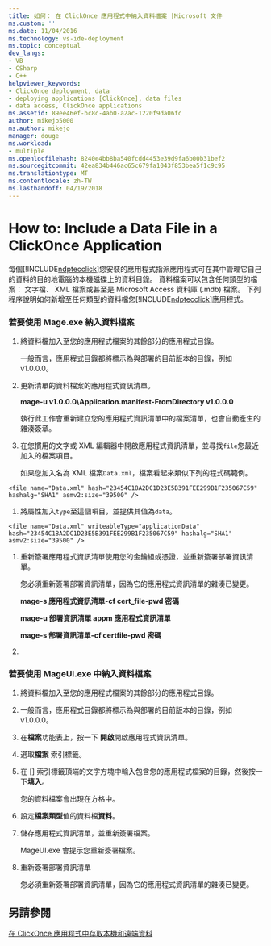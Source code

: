 ```yaml
---
title: 如何： 在 ClickOnce 應用程式中納入資料檔案 |Microsoft 文件
ms.custom: ''
ms.date: 11/04/2016
ms.technology: vs-ide-deployment
ms.topic: conceptual
dev_langs:
- VB
- CSharp
- C++
helpviewer_keywords:
- ClickOnce deployment, data
- deploying applications [ClickOnce], data files
- data access, ClickOnce applications
ms.assetid: 89ee46ef-bc8c-4ab0-a2ac-1220f9da06fc
author: mikejo5000
ms.author: mikejo
manager: douge
ms.workload:
- multiple
ms.openlocfilehash: 8240e4bb8ba540fcdd4453e39d9fa6b00b31bef2
ms.sourcegitcommit: 42ea834b446ac65c679fa1043f853bea5f1c9c95
ms.translationtype: MT
ms.contentlocale: zh-TW
ms.lasthandoff: 04/19/2018
---
```

# <a name="how-to-include-a-data-file-in-a-clickonce-application"></a>How to: Include a Data File in a ClickOnce Application
每個[!INCLUDE[ndptecclick](../deployment/includes/ndptecclick_md.md)]您安裝的應用程式指派應用程式可在其中管理它自己的資料的目的地電腦的本機磁碟上的資料目錄。 資料檔案可以包含任何類型的檔案： 文字檔、 XML 檔案或甚至是 Microsoft Access 資料庫 (.mdb) 檔案。 下列程序說明如何新增至任何類型的資料檔您[!INCLUDE[ndptecclick](../deployment/includes/ndptecclick_md.md)]應用程式。  
  
### <a name="to-include-a-data-file-by-using-mageexe"></a>若要使用 Mage.exe 納入資料檔案  
  
1.  將資料檔加入至您的應用程式檔案的其餘部分的應用程式目錄。  
  
     一般而言，應用程式目錄都將標示為與部署的目前版本的目錄，例如 v1.0.0.0。  
  
2.  更新清單的資料檔案的應用程式資訊清單。  
  
     **mage-u v1.0.0.0\Application.manifest-FromDirectory v1.0.0.0**  
  
     執行此工作會重新建立您的應用程式資訊清單中的檔案清單，也會自動產生的雜湊簽章。  
  
3.  在您慣用的文字或 XML 編輯器中開啟應用程式資訊清單，並尋找`file`您最近加入的檔案項目。  
  
     如果您加入名為 XML 檔案`Data.xml`，檔案看起來類似下列的程式碼範例。  
  
 `<file name="Data.xml" hash="23454C18A2DC1D23E5B391FEE299B1F235067C59" hashalg="SHA1" asmv2:size="39500" />`  
  
1.  將屬性加入`type`至這個項目，並提供其值為`data`。  
  
 `<file name="Data.xml" writeableType="applicationData" hash="23454C18A2DC1D23E5B391FEE299B1F235067C59" hashalg="SHA1" asmv2:size="39500" />`  
  
1.  重新簽署應用程式資訊清單使用您的金鑰組或憑證，並重新簽署部署資訊清單。  
  
     您必須重新簽署部署資訊清單，因為它的應用程式資訊清單的雜湊已變更。  
  
     **mage-s 應用程式資訊清單-cf cert_file-pwd 密碼**  
  
     **mage-u 部署資訊清單 appm 應用程式資訊清單**  
  
     **mage-s 部署資訊清單-cf certfile-pwd 密碼**  
  
2.  
  
### <a name="to-include-a-data-file-by-using-mageuiexe"></a>若要使用 MageUI.exe 中納入資料檔案  
  
1.  將資料檔加入至您的應用程式檔案的其餘部分的應用程式目錄。  
  
2.  一般而言，應用程式目錄都將標示為與部署的目前版本的目錄，例如 v1.0.0.0。  
  
3.  在**檔案**功能表上，按一下 **開啟**開啟應用程式資訊清單。  
  
4.  選取**檔案** 索引標籤。  
  
5.  在 [] 索引標籤頂端的文字方塊中輸入包含您的應用程式檔案的目錄，然後按一下**填入**。  
  
     您的資料檔案會出現在方格中。  
  
6.  設定**檔案類型**值的資料檔**資料**。  
  
7.  儲存應用程式資訊清單，並重新簽署檔案。  
  
     MageUI.exe 會提示您重新簽署檔案。  
  
8.  重新簽署部署資訊清單  
  
     您必須重新簽署部署資訊清單，因為它的應用程式資訊清單的雜湊已變更。  
  
## <a name="see-also"></a>另請參閱  
 [在 ClickOnce 應用程式中存取本機和遠端資料](../deployment/accessing-local-and-remote-data-in-clickonce-applications.md)